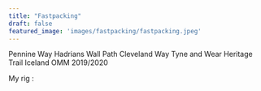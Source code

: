 ```yaml
---
title: "Fastpacking"
draft: false
featured_image: 'images/fastpacking/fastpacking.jpeg'
---
```


Pennine Way
Hadrians Wall Path
Cleveland Way
Tyne and Wear Heritage Trail
Iceland
OMM 2019/2020

My rig :


